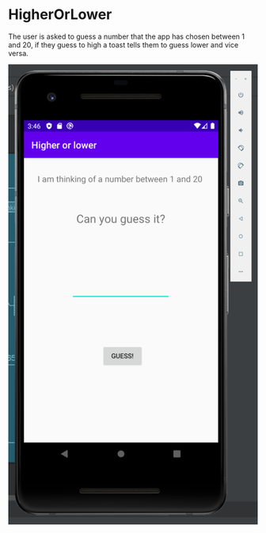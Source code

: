 # HigherOrLower

The user is asked to guess a number that the app has chosen between 1 and 20, if they guess to high a toast tells them to guess lower and vice versa.

![screenshot of app in use](https://github.com/Morecoffeepls/HigherOrLower/blob/master/screenShot.PNG)
